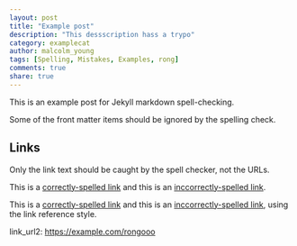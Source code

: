 ```yaml
---
layout: post
title: "Example post"
description: "This dessscription hass a trypo"
category: examplecat
author: malcolm_young
tags: [Spelling, Mistakes, Examples, rong]
comments: true
share: true
---
```


This is an example post for Jekyll markdown spell-checking.

Some of the front matter items should be ignored by the spelling check.


## Links
Only the link text should be caught by the spell checker, not the URLs.

This is a [correctly-spelled link](https://example.com/rong) and this is an [inccorrectly-spelled link](https://example.com/rong). 

This is a [correctly-spelled link][link_url] and this is an [inccorrectly-spelled link][link_url], using the link reference style.

[link_url]: https://example.com/rong
link_url2: https://example.com/rongooo